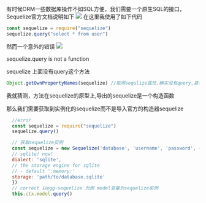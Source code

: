 有时候ORM一些数据库操作不如SQL方便，我们需要一个原生SQL的接口，Sequelize官方文档说明如下
![](https://img2018.cnblogs.com/blog/1361028/201902/1361028-20190204132053775-836514448.png)
在这里我使用了如下代码
```js
const sequelize = require("sequelize")
sequelize.query("select * from user")
```
然而一个意外的错误
![](https://img2018.cnblogs.com/blog/1361028/201902/1361028-20190204132601852-1863825518.png)

sequelize.query is not a function 

sequelize 上面没有query这个方法

```js
Object.getOwnPropertyNames(sequelize) //取得sequlize属性,确实没有query,甚至没有finder之类的方法
```

我就猜测，方法在sequelize的原型上,导出的sequelize是一个构造函数

那么我们需要获取到实例化的sequelize而不是导入官方的构造器sequelize
```js
  //error 
  const sequelize = require("sequelize") 
  sequelize.query()

  // 获取sequelize实例
  const sequelize = new Sequelize('database', 'username', 'password', {
  // sqlite! now!
  dialect: 'sqlite',
  // the storage engine for sqlite
  // - default ':memory:'
  storage: 'path/to/database.sqlite'
  })
  // correct 以egg-sequelize 为例 model变量为sequelize实例
  this.ctx.model.query()
```